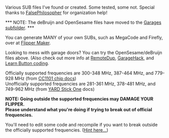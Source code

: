 Various SUB files I've found or created. Some tested, some not. Special thanks to [FalsePhilosopher](https://github.com/FalsePhilosopher) for organization help!

*** NOTE: The deBruijn and OpenSesame files have moved to the [Garages subfolder](https://github.com/UberGuidoZ/Flipper/tree/main/Sub-GHz/Garages/deBruijn). ***

You can generate MANY of your own SUBs, such as MegaCode and Firefly, over at [Flipper Maker](https://flippermaker.github.io/).

Looking to mess with garage doors? You can try the OpenSesame/deBruijn files above. (Also check out more info at [RemoteDup](https://www.ifoedit.com/RemoteDup.html), [GarageHack](https://www.ifoedit.com/garagehack.html), and [Learn Button coding](https://support.dealer.liftmaster.com/articles/Knowledge/Determine-the-Color-of-the-Learn-Button-on-Your-Garage-Door-Opener).

Officially supported frequencies are 300-348 MHz, 387-464 MHz, and 779-928 MHz (from [CC1101 chip docs](https://www.ti.com/product/CC1101))<br>
Unofficially supported frequencies are 281-361 MHz, 378-481 MHz, and 749-962 MHz (from [YARD Stick One](https://greatscottgadgets.com/yardstickone/) docs)

**NOTE: Going outside the supported frequencies may DAMAGE YOUR FLIPPER.<br>
Please understand what you're doing if trying to break out of official frequencies.**

You'll need to edit some code and recompile if you want to break outside the officially supported frequencies. ([Hint here...](https://github.com/flipperdevices/flipperzero-firmware/pull/1287/files))
